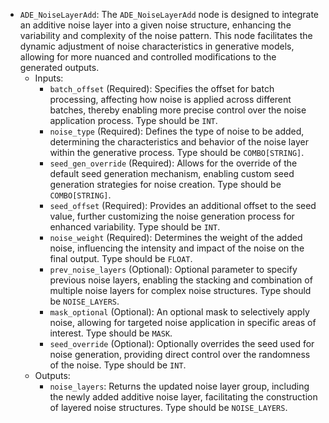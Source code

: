 - `ADE_NoiseLayerAdd`: The `ADE_NoiseLayerAdd` node is designed to integrate an additive noise layer into a given noise structure, enhancing the variability and complexity of the noise pattern. This node facilitates the dynamic adjustment of noise characteristics in generative models, allowing for more nuanced and controlled modifications to the generated outputs.
    - Inputs:
        - `batch_offset` (Required): Specifies the offset for batch processing, affecting how noise is applied across different batches, thereby enabling more precise control over the noise application process. Type should be `INT`.
        - `noise_type` (Required): Defines the type of noise to be added, determining the characteristics and behavior of the noise layer within the generative process. Type should be `COMBO[STRING]`.
        - `seed_gen_override` (Required): Allows for the override of the default seed generation mechanism, enabling custom seed generation strategies for noise creation. Type should be `COMBO[STRING]`.
        - `seed_offset` (Required): Provides an additional offset to the seed value, further customizing the noise generation process for enhanced variability. Type should be `INT`.
        - `noise_weight` (Required): Determines the weight of the added noise, influencing the intensity and impact of the noise on the final output. Type should be `FLOAT`.
        - `prev_noise_layers` (Optional): Optional parameter to specify previous noise layers, enabling the stacking and combination of multiple noise layers for complex noise structures. Type should be `NOISE_LAYERS`.
        - `mask_optional` (Optional): An optional mask to selectively apply noise, allowing for targeted noise application in specific areas of interest. Type should be `MASK`.
        - `seed_override` (Optional): Optionally overrides the seed used for noise generation, providing direct control over the randomness of the noise. Type should be `INT`.
    - Outputs:
        - `noise_layers`: Returns the updated noise layer group, including the newly added additive noise layer, facilitating the construction of layered noise structures. Type should be `NOISE_LAYERS`.
